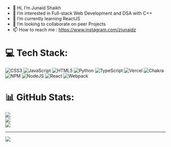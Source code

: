 - 👋 Hi, I’m Junaid Shaikh
- 👀 I’m interested in Full-stack Web Development and DSA with C++
- 🌱 I’m currently learning ReactJS
- 💞️ I’m looking to collaborate on peer Projects
- 📫 How to reach me : https://www.instagram.com/zjunaidz


# 💻 Tech Stack:
![CSS3](https://img.shields.io/badge/css3-%231572B6.svg?style=for-the-badge&logo=css3&logoColor=white) ![JavaScript](https://img.shields.io/badge/javascript-%23323330.svg?style=for-the-badge&logo=javascript&logoColor=%23F7DF1E) ![HTML5](https://img.shields.io/badge/html5-%23E34F26.svg?style=for-the-badge&logo=html5&logoColor=white) ![Python](https://img.shields.io/badge/python-3670A0?style=for-the-badge&logo=python&logoColor=ffdd54) ![TypeScript](https://img.shields.io/badge/typescript-%23007ACC.svg?style=for-the-badge&logo=typescript&logoColor=white) ![Vercel](https://img.shields.io/badge/vercel-%23000000.svg?style=for-the-badge&logo=vercel&logoColor=white) ![Chakra](https://img.shields.io/badge/chakra-%234ED1C5.svg?style=for-the-badge&logo=chakraui&logoColor=white) ![NPM](https://img.shields.io/badge/NPM-%23000000.svg?style=for-the-badge&logo=npm&logoColor=white) ![NodeJS](https://img.shields.io/badge/node.js-6DA55F?style=for-the-badge&logo=node.js&logoColor=white) ![React](https://img.shields.io/badge/react-%2320232a.svg?style=for-the-badge&logo=react&logoColor=%2361DAFB) ![Webpack](https://img.shields.io/badge/webpack-%238DD6F9.svg?style=for-the-badge&logo=webpack&logoColor=black)
# 📊 GitHub Stats:
![](https://github-readme-stats.vercel.app/api?username=zJUNAIDz&theme=dark&hide_border=false&include_all_commits=true&count_private=true)<br/>
![](https://github-readme-streak-stats.herokuapp.com/?user=zJUNAIDz&theme=dark&hide_border=false)<br/>
![](https://github-readme-stats.vercel.app/api/top-langs/?username=zJUNAIDz&theme=dark&hide_border=false&include_all_commits=true&count_private=true&layout=compact)

---
[![](https://visitcount.itsvg.in/api?id=zJUNAIDz&icon=0&color=0)](https://visitcount.itsvg.in)

<!-- Proudly created with GPRM ( https://gprm.itsvg.in ) -->
